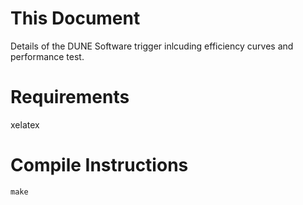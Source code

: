 # This Document
  Details of the DUNE Software trigger inlcuding efficiency curves and performance test.

# Requirements
  xelatex 

# Compile Instructions
  `make`

